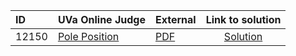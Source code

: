 | ID | UVa Online Judge | External | Link to solution |
|:---|:---|:---|:---:|
| 12150 | [Pole Position](https://onlinejudge.org/index.php?option=com_onlinejudge&Itemid=8&category=623&page=show_problem&problem=3302) | [PDF](https://onlinejudge.org/external/121/12150.pdf) | [Solution](https%3A//github.com/versenyi98/programming-contests/tree/master/UVa%20Online%20Judge/12150%2520-%2520Pole%2520Position)|
